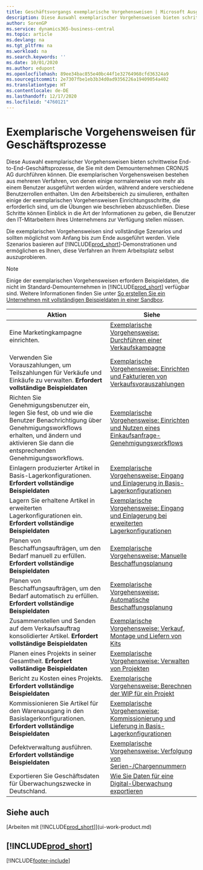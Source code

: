 ```yaml
---
title: Geschäftsvorgangs exemplarische Vorgehensweisen | Microsoft Ausgleich.
description: Diese Auswahl exemplarischer Vorgehensweisen bieten schrittweise End-to-End-Geschäftsprozesse, die Sie mit dem Demounternehmen CRONUS AG durchführen können.
author: SorenGP
ms.service: dynamics365-business-central
ms.topic: article
ms.devlang: na
ms.tgt_pltfrm: na
ms.workload: na
ms.search.keywords: ''
ms.date: 10/01/2020
ms.author: edupont
ms.openlocfilehash: 89ee34bac855e40bc44f1e32764968cfd36324a9
ms.sourcegitcommit: 2e7307fbe1eb3b34d0ad9356226a19409054a402
ms.translationtype: HT
ms.contentlocale: de-DE
ms.lasthandoff: 12/17/2020
ms.locfileid: "4760121"
---
```

# <a name="business-process-walkthroughs"></a>Exemplarische Vorgehensweisen für Geschäftsprozesse

Diese Auswahl exemplarischer Vorgehensweisen bieten schrittweise End-to-End-Geschäftsprozesse, die Sie mit dem Demounternehmen CRONUS AG durchführen können. Die exemplarischen Vorgehensweisen bestehen aus mehreren Verfahren, von denen einige normalerweise von mehr als einem Benutzer ausgeführt werden würden, während andere verschiedene Benutzerrollen enthalten. Um den Arbeitsbereich zu simulieren, enthalten einige der exemplarischen Vorgehensweisen Einrichtungsschritte, die erforderlich sind, um die Übungen wie beschrieben abzuschließen. Diese Schritte können Einblick in die Art der Informationen zu geben, die Benutzer den IT-Mitarbeitern ihres Unternehmens zur Verfügung stellen müssen.  

 Die exemplarischen Vorgehensweisen sind vollständige Szenarios und sollten möglichst vom Anfang bis zum Ende ausgeführt werden. Viele Szenarios basieren auf [!INCLUDE[prod_short](includes/prod_short.md)]-Demonstrationen und ermöglichen es Ihnen, diese Verfahren an Ihrem Arbeitsplatz selbst auszuprobieren.  

> [!NOTE]
> Einige der exemplarischen Vorgehensweisen erfordern Beispieldaten, die nicht im Standard-Demounternehmen in [!INCLUDE[prod_short](includes/prod_short.md)] verfügbar sind. Weitere Informationen finden Sie unter [So erstellen Sie ein Unternehmen mit vollständigen Beispieldaten in einer Sandbox](across-how-create-sandbox-environment.md#to-create-a-company-with-complete-sample-data-in-a-sandbox).

|Aktion|Siehe|  
|--------|---------|  
|Eine Marketingkampagne einrichten.|[Exemplarische Vorgehensweise: Durchführen einer Verkaufskampagne](walkthrough-conducting-a-sales-campaign.md)|  
|Verwenden Sie Vorauszahlungen, um Teilszahlungen für Verkäufe und Einkäufe zu verwalten. **Erfordert vollständige Beispieldaten** |[Exemplarische Vorgehensweise: Einrichten und Fakturieren von Verkaufsvorauszahlungen](walkthrough-setting-up-and-invoicing-sales-prepayments.md)|  
|Richten Sie Genehmigungsbenutzer ein, legen Sie fest, ob und wie die Benutzer Benachrichtigung über Genehmigungsworkflows erhalten, und ändern und aktivieren Sie dann die entsprechenden Genehmigungsworkflows.|[Exemplarische Vorgehensweise: Einrichten und Nutzen eines Einkaufsanfrage-Genehmigungsworkflows](walkthrough-setting-up-and-using-a-purchase-approval-workflow.md)|  
|Einlagern produzierter Artikel in Basis-Lagerkonfigurationen. **Erfordert vollständige Beispieldaten**|[Exemplarische Vorgehensweise: Eingang und Einlagerung in Basis-Lagerkonfigurationen](walkthrough-receiving-and-putting-away-in-basic-warehousing.md)|  
|Lagern Sie erhaltene Artikel in erweiterten Lagerkonfigurationen ein. **Erfordert vollständige Beispieldaten**|[Exemplarische Vorgehensweise: Eingang und Einlagerung bei erweiterten Lagerkonfigurationen](walkthrough-receiving-and-putting-away-in-advanced-warehousing.md)|  
|Planen von Beschaffungsaufträgen, um den Bedarf manuell zu erfüllen. **Erfordert vollständige Beispieldaten**|[Exemplarische Vorgehensweise: Manuelle Beschaffungsplanung](walkthrough-planning-supplies-manually.md)|  
|Planen von Beschaffungsaufträgen, um den Bedarf automatisch zu erfüllen. **Erfordert vollständige Beispieldaten**|[Exemplarische Vorgehensweise: Automatische Beschaffungsplanung](walkthrough-planning-supplies-automatically.md)|  
|Zusammenstellen und Senden auf dem Verkaufsauftrag konsolidierter Artikel. **Erfordert vollständige Beispieldaten**|[Exemplarische Vorgehensweise: Verkauf, Montage und Liefern von Kits](walkthrough-selling-assembling-and-shipping-kits.md)|  
|Planen eines Projekts in seiner Gesamtheit. **Erfordert vollständige Beispieldaten**|[Exemplarische Vorgehensweise: Verwalten von Projekten](walkthrough-managing-projects-with-jobs.md)|  
|Bericht zu Kosten eines Projekts. **Erfordert vollständige Beispieldaten**|[Exemplarische Vorgehensweise: Berechnen der WIP für ein Projekt](walkthrough-calculating-work-in-process-for-a-job.md)|  
|Kommissionieren Sie Artikel für den Warenausgang in den Basislagerkonfigurationen. **Erfordert vollständige Beispieldaten**|[Exemplarische Vorgehensweise: Kommissionierung und Lieferung in Basis-Lagerkonfigurationen](walkthrough-picking-and-shipping-in-basic-warehousing.md)|  
|Defektverwaltung ausführen. **Erfordert vollständige Beispieldaten**|[Exemplarische Vorgehensweise: Verfolgung von Serien-/Chargennummern](walkthrough-tracing-serial-lot-numbers.md)|
|Exportieren Sie Geschäftsdaten für Überwachungszwecke in Deutschland.|[Wie Sie Daten für eine Digital-Überwachung exportieren](LocalFunctionality/Germany/walkthrough-exporting-data-for-a-digital-audit.md)|

## <a name="see-also"></a>Siehe auch

[Arbeiten mit [!INCLUDE[prod_short](includes/prod_short.md)]](ui-work-product.md)  

## [!INCLUDE[prod_short](includes/free_trial_md.md)]  


[!INCLUDE[footer-include](includes/footer-banner.md)]